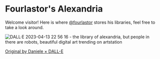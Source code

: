 # Fourlastor's Alexandria

Welcome visitor! Here is where [@fourlastor](https://github.com/fourlastor) stores his libraries, feel free to take a look around.

![DALL·E 2023-04-13 22 56 16 - the library of alexandria, but people in there are robots, beautiful digital art trending on artstation](https://user-images.githubusercontent.com/1263058/231891768-97a4394e-cc01-42b7-ab37-65e4bc739dc1.png)

[Original by Daniele × DALL-E](https://labs.openai.com/s/y1QZHguayswypnmZq5E9RACz)

